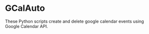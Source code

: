 # GCalAuto

These Python scripts create and delete google calendar events using Google Calendar API.
